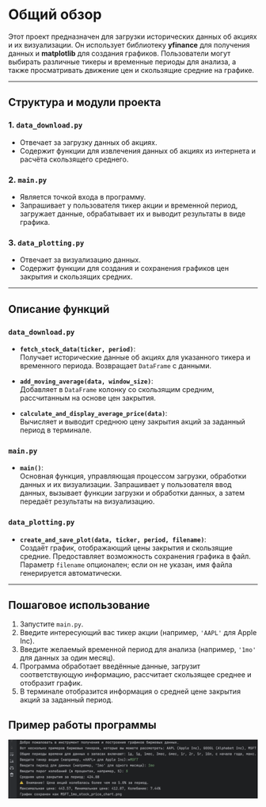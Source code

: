 # Общий обзор

Этот проект предназначен для загрузки исторических данных об акциях и их визуализации. Он использует библиотеку **yfinance** для получения данных и **matplotlib** для создания графиков. Пользователи могут выбирать различные тикеры и временные периоды для анализа, а также просматривать движение цен и скользящие средние на графике.

---

## Структура и модули проекта

### 1. `data_download.py`
- Отвечает за загрузку данных об акциях.
- Содержит функции для извлечения данных об акциях из интернета и расчёта скользящего среднего.

### 2. `main.py`
- Является точкой входа в программу.
- Запрашивает у пользователя тикер акции и временной период, загружает данные, обрабатывает их и выводит результаты в виде графика.

### 3. `data_plotting.py`
- Отвечает за визуализацию данных.
- Содержит функции для создания и сохранения графиков цен закрытия и скользящих средних.

---

## Описание функций

### `data_download.py`
- **`fetch_stock_data(ticker, period)`**:  
  Получает исторические данные об акциях для указанного тикера и временного периода. Возвращает `DataFrame` с данными.
  
- **`add_moving_average(data, window_size)`**:  
  Добавляет в `DataFrame` колонку со скользящим средним, рассчитанным на основе цен закрытия.

- **`calculate_and_display_average_price(data)`**:  
  Вычисляет и выводит среднюю цену закрытия акций за заданный период в терминале.

### `main.py`
- **`main()`**:  
  Основная функция, управляющая процессом загрузки, обработки данных и их визуализации. Запрашивает у пользователя ввод данных, вызывает функции загрузки и обработки данных, а затем передаёт результаты на визуализацию.

### `data_plotting.py`
- **`create_and_save_plot(data, ticker, period, filename)`**:  
  Создаёт график, отображающий цены закрытия и скользящие средние. Предоставляет возможность сохранения графика в файл. Параметр `filename` опционален; если он не указан, имя файла генерируется автоматически.

---

## Пошаговое использование

1. Запустите `main.py`.
2. Введите интересующий вас тикер акции (например, `'AAPL'` для Apple Inc).
3. Введите желаемый временной период для анализа (например, `'1mo'` для данных за один месяц).
4. Программа обработает введённые данные, загрузит соответствующую информацию, рассчитает скользящее среднее и отобразит график.
5. В терминале отобразится информация о средней цене закрытия акций за заданный период.

## Пример работы программы

![Главный экран приложения](images/exemple.png)
